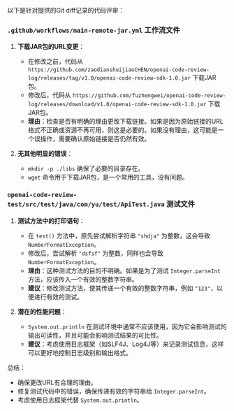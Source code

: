 以下是针对提供的Git diff记录的代码评审：

### `.github/workflows/main-remote-jar.yml` 工作流文件

1. **下载JAR包的URL变更**：
   - 在修改之前，代码从 `https://github.com/zaodianshuijiaoCHEN/openai-code-review-log/releases/tag/v1.0/openai-code-review-sdk-1.0.jar` 下载JAR包。
   - 修改后，代码从 `https://github.com/fuzhengwei/openai-code-review-log/releases/download/v1.0/openai-code-review-sdk-1.0.jar` 下载JAR包。
   - **理由**：检查是否有明确的理由更改下载链接。如果是因为原始链接的URL格式不正确或资源不再可用，则这是必要的。如果没有理由，这可能是一个误操作，需要确认原始链接是否仍然有效。

2. **无其他明显的错误**：
   - `mkdir -p ./libs` 确保了必要的目录存在。
   - `wget` 命令用于下载JAR包，是一个常用的工具，没有问题。

### `openai-code-review-test/src/test/java/com/yu/test/ApiTest.java` 测试文件

1. **测试方法中的打印语句**：
   - 在 `test()` 方法中，原先尝试解析字符串 `"shdja"` 为整数，这会导致 `NumberFormatException`。
   - 修改后，尝试解析 `"dsfsf"` 为整数，同样也会导致 `NumberFormatException`。
   - **理由**：这种测试方法的目的不明确。如果是为了测试 `Integer.parseInt` 方法，应该传入一个有效的整数字符串。
   - **建议**：修改测试方法，使其传递一个有效的整数字符串，例如 `"123"`，以便进行有效的测试。

2. **潜在的性能问题**：
   - `System.out.println` 在测试环境中通常不应该使用，因为它会影响测试的输出可读性，并且可能会影响测试结果的可比性。
   - **建议**：考虑使用日志框架（如SLF4J、Log4J等）来记录测试信息，这样可以更好地控制日志级别和输出格式。

总结：
- 确保更改URL有合理的理由。
- 修复测试代码中的错误，确保传递有效的字符串给 `Integer.parseInt`。
- 考虑使用日志框架代替 `System.out.println`。